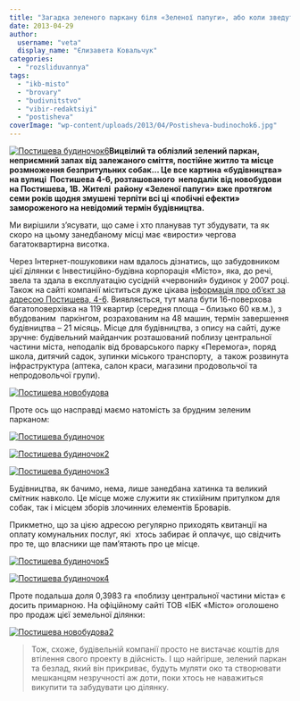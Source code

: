 ```yaml
---
title: "Загадка зеленого паркану біля «Зеленої папуги», або коли зведуть «довгобуд» на Постишева, 4-6"
date: 2013-04-29
author: 
  username: "veta"
  display_name: "Єлизавета Ковальчук"
categories: 
  - "rozsliduvannya"
tags: 
  - "ikb-misto"
  - "brovary"
  - "budivnitstvo"
  - "vibir-redaktsiyi"
  - "postisheva"
coverImage: "wp-content/uploads/2013/04/Postisheva-budinochok6.jpg"
---
```


[![Постишева будиночок6](https://mpz.brovary.org/wp-content/uploads/2013/04/Postisheva-budinochok6.jpg)](https://mpz.brovary.org/wp-content/uploads/2013/04/Postisheva-budinochok6.jpg)**Вицвілий та облізлий зелений паркан, неприємний запах від залежаного сміття, постійне житло та місце розмноження безпритульних собак… Це все картина «будівництва» на вулиці  Постишева 4-6, розташованого  неподалік від новобудови на Постишева, 1В. Жителі  району «Зеленої папуги» вже протягом семи років щодня змушені терпіти всі ці «побічні ефекти» замороженого на невідомий термін будівництва.**

Ми вирішили з’ясувати, що саме і хто планував тут збудувати, та як скоро на цьому занедбаному місці має «вирости» чергова багатоквартирна висотка.

Через Інтернет-пошуковики нам вдалось дізнатись, що забудовником цієї ділянки є Інвестиційно-будівна корпорація «Місто», яка, до речі, звела та здала в експлуатацію сусідній «червоний» будинок у 2007 році. Також на сайті компанії міститься дуже цікава [інформація про об’єкт за адресою Постишева, 4-6](https://ibk-misto.kiev.ua/prevhom.php?idt=845). Виявляється, тут мала бути 16-поверхова багатоповерхівка на 119 квартир (середня площа – близько 60 кв.м.), з вбудованим  паркінгом, розрахованим на 48 машин, термін завершення будівництва – 21 місяць. Місце для будівництва, з опису на сайті, дуже зручне: будівельний майданчик розташований поблизу центральної частини міста, неподалік від броварського парку «Перемога», поряд школа, дитячий садок, зупинки міського транспорту,  а також розвинута інфраструктура (аптека, салон краси, магазини продовольчої та непродовольчої групи).

[![Постишева новобудова](https://mpz.brovary.org/wp-content/uploads/2013/04/Postisheva-novobudova.jpg)](https://mpz.brovary.org/wp-content/uploads/2013/04/Postisheva-novobudova.jpg)

Проте ось що насправді маємо натомість за брудним зеленим парканом:

[![Постишева будиночок](https://mpz.brovary.org/wp-content/uploads/2013/04/Postisheva-budinochok.jpg)](https://mpz.brovary.org/wp-content/uploads/2013/04/Postisheva-budinochok.jpg)

[![Постишева будиночок2](https://mpz.brovary.org/wp-content/uploads/2013/04/Postisheva-budinochok2.jpg)](https://mpz.brovary.org/wp-content/uploads/2013/04/Postisheva-budinochok2.jpg)

[![Постишева будиночок3](https://mpz.brovary.org/wp-content/uploads/2013/04/Postisheva-budinochok3.jpg)](https://mpz.brovary.org/wp-content/uploads/2013/04/Postisheva-budinochok3.jpg)

Будівництва, як бачимо, нема, лише занедбана хатинка та великий смітник навколо. Це місце може служити як стихійним притулком для собак, так і місцем зборів злочинних елементів Броварів.

Прикметно, що за цією адресою регулярно приходять квитанції на оплату комунальних послуг, які  хтось забирає й оплачує, що свідчить про те, що власники ще пам’ятають про це місце.

[![Постишева будиночок5](https://mpz.brovary.org/wp-content/uploads/2013/04/Postisheva-budinochok5.jpg)](https://mpz.brovary.org/wp-content/uploads/2013/04/Postisheva-budinochok5.jpg)

[![Постишева будиночок4](https://mpz.brovary.org/wp-content/uploads/2013/04/Postisheva-budinochok4.jpg)](https://mpz.brovary.org/wp-content/uploads/2013/04/Postisheva-budinochok4.jpg)

Проте подальша доля 0,3983 га «поблизу центральної частини міста» є досить примарною. На офіційному сайті ТОВ «ІБК «Місто» оголошено про продаж цієї земельної ділянки:

[![Постишева новобудова2](https://mpz.brovary.org/wp-content/uploads/2013/04/Postisheva-novobudova2.png)](https://mpz.brovary.org/wp-content/uploads/2013/04/Postisheva-novobudova2.png)

> Тож, схоже, будівельній компанії просто не вистачає коштів для втілення свого проекту в дійсність. І що найгірше, зелений паркан та безлад, який він прикриває, будуть муляти око та створювати мешканцям незручності аж доти, поки хтось не наважиться викупити та забудувати цю ділянку.
